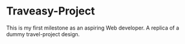 # Traveasy-Project
This is my first milestone as an aspiring Web developer. A replica of a dummy travel-project design.
